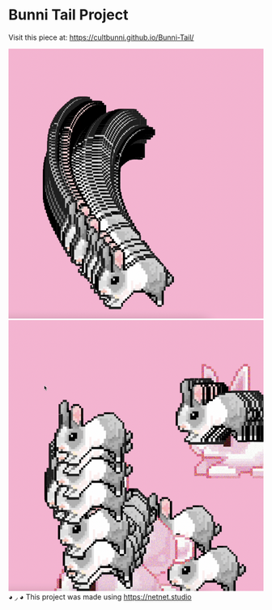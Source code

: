 # Bunni Tail Project

Visit this piece at: https://cultbunni.github.io/Bunni-Tail/


![screenshot piece](bunni-trails-screenshot.png) ![screenshot 2](bunni-stacks-screenshot.png)
◕ ◞ ◕ This project was made using https://netnet.studio


